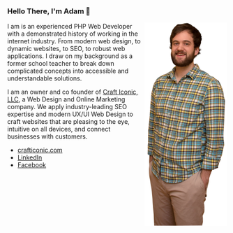 ### Hello There, I'm Adam 👋

<img align="right" src="https://raw.githubusercontent.com/ashortsleeves/ashortsleeves/master/adam-l.png" alt="Adam Shortsleeves" height=465px/>

I am is an experienced PHP Web Developer with a demonstrated history of working in the internet industry. From modern web design, to dynamic websites, to SEO, to robust web applications. I draw on my background as a former school teacher to break down complicated concepts into accessible and understandable solutions.

I am an owner and co founder of [Craft Iconic, LLC](https://crafticonic.com/), a Web Design and Online Marketing company. We apply industry-leading SEO expertise and modern UX/UI Web Design to craft websites that are pleasing to the eye, intuitive on all devices, and connect businesses with customers.

* [crafticonic.com](https://crafticonic.com/)
* [LinkedIn](https://www.linkedin.com/in/adam-shortsleeves-00ab61128)
* [Facebook](https://www.facebook.com/crafticonic)
<!--
**ashortsleeves/ashortsleeves** is a ✨ _special_ ✨ repository because its `README.md` (this file) appears on your GitHub profile.

Here are some ideas to get you started:

- 🔭 I’m currently working on ...
- 🌱 I’m currently learning ...
- 👯 I’m looking to collaborate on ...
- 🤔 I’m looking for help with ...
- 💬 Ask me about ...
- 📫 How to reach me: ...
- 😄 Pronouns: ...
- ⚡ Fun fact: ...
-->
